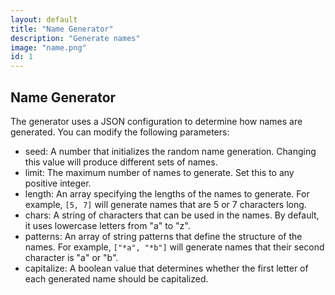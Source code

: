 ```yaml
---
layout: default
title: "Name Generator"
description: "Generate names"
image: "name.png"
id: 1
---
```


## Name Generator

The generator uses a JSON configuration to determine how names are generated. You can modify the following parameters:
   - seed: A number that initializes the random name generation. Changing this value will produce different sets of names.
   - limit: The maximum number of names to generate. Set this to any positive integer.
   - length: An array specifying the lengths of the names to generate. For example, `[5, 7]` will generate names that are 5 or 7 characters long.
   - chars: A string of characters that can be used in the names. By default, it uses lowercase letters from "a" to "z".
   - patterns: An array of string patterns that define the structure of the names. For example, `["*a", "*b"]` will generate names that their second character is "a" or "b".
   - capitalize: A boolean value that determines whether the first letter of each generated name should be capitalized.

<div id="editor"></div>
<div id="result" class="info-result"></div>

<script src="./js/highlighter.js"></script>
<script src="./js/core_editor.js"></script>

<script>
"use strict";

const editor = new CoreEditor("#editor", { highlight: true , lang: "js" , value: `{
  "seed": 0,
  "limit": 16,
  "length": [5],
  "patterns": [],
  "capitalize": true
}` });

const generate_names = ({
  seed = Date.now(),
  limit = 10,
  length = [5],
  chars = "abcdefghijklmnopqrstuvwxyz",
  patterns = [],
  capitalize = true
  }) => {

  if (chars.length==0) chars = "abcdefghijklmnopqrstuvwxyz";

  const mulberry32 = (a) => {
    return () => {
      var t = a += 0x6D2B79F5;
      t = Math.imul(t^t>>>15,t|1);
      t ^= t+Math.imul(t^t>>>7,t|61);
      return ((t^t>>>14)>>>0)/4294967296;
    }
  }

  const pairs = {
    a: "bcdflmnprstvxz",
    b: "aeiloruy",
    c: "aehiou",
    d: "aeiloruy",
    e: "bcdghklmnprstvxz",
    f: "aeiloruy",
    g: "aeiloruy",
    h: "aeiou",
    i: "bcdghklmnprstvxz",
    j: "aeiou",
    k: "aeiloruy",
    l: "aeiou",
    m: "aeiloruy",
    n: "aeiloruy",
    o: "bcdflmnprstvxz",
    p: "aeiloruy",
    q: "u",
    r: "aeiou",
    s: "aeiloruy",
    t: "aeiloruy",
    u: "bcdghklmnprstvxz",
    v: "aeioruy",
    w: "aeiou",
    x: "aeiou",
    y: "aeiou",
    z: "aeiou"
  };
  const npairs = Object.fromEntries(
    [...chars].map(char=>[char,pairs[char]]).filter(([c,v])=>v!=undefined)
  );

  const rand = mulberry32(seed);
  const lengths = Array.isArray(length)?length:[length];

  const next_char = (last) => {
    const next = npairs[last]||chars;
    return next[Math.floor(rand()*next.length)];
  }

  const generate_name = (pattern) => {
    let name = "";
    const pattern_length = pattern.length;
    const target_length = lengths[Math.floor(rand()*lengths.length)];
    for (let i=0;i<pattern_length;i++) {
      const char = pattern[i];
      if (char=="*") {
        name += next_char(name[name.length-1]||null);
      } else {
        name += char;
      }
    }
    while (name.length<target_length) {
      name += next_char(name[name.length-1]||null);
    }
    return name;
  }
  const names = [];
  for (let i=0;i<limit;i++) {
    let pattern = null;
    if (patterns.length>0) {
      pattern = patterns[Math.floor(rand()*patterns.length)];
    } else {
      pattern = "*".repeat(lengths[Math.floor(rand()*lengths.length)]);
    }
    let name = generate_name(pattern);
    if (capitalize) name = name.charAt(0).toUpperCase()+name.slice(1);
    names.push(name);
  }
  return names;
}

const update = () => {
  const val = editor.textarea.value;
  try {
    const names = generate_names(JSON.parse(val));
    result.innerText = names.join(",\n");
  } catch (err) {
    result.innerText = "Error: "+err.toString();
  }
}
  
editor.textarea.addEventListener("input",() => {
  update();
});
update();

</script>
